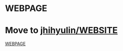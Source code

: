 # WEBPAGE

# Move to [jhihyulin/WEBSITE](https://github.com/jhihyulin/WEBSITE)

[WEBPAGE](https://jhihyulin.web.app)
